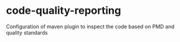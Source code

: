 # code-quality-reporting
Configuration of maven plugin to inspect the code based on PMD and quality standards 
